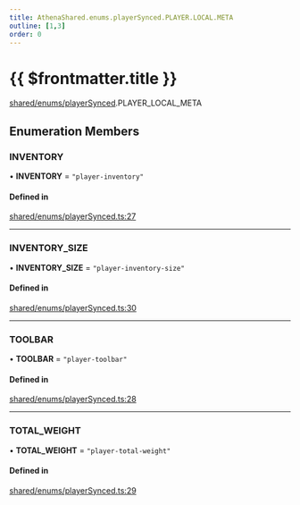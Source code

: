 ```yaml
---
title: AthenaShared.enums.playerSynced.PLAYER.LOCAL.META
outline: [1,3]
order: 0
---
```


# {{ $frontmatter.title }}


[shared/enums/playerSynced](../modules/shared_enums_playerSynced.md).PLAYER_LOCAL_META

## Enumeration Members

### INVENTORY

• **INVENTORY** = ``"player-inventory"``

#### Defined in

[shared/enums/playerSynced.ts:27](https://github.com/Stuyk/altv-athena/blob/627294b/src/core/shared/enums/playerSynced.ts#L27)

___

### INVENTORY\_SIZE

• **INVENTORY\_SIZE** = ``"player-inventory-size"``

#### Defined in

[shared/enums/playerSynced.ts:30](https://github.com/Stuyk/altv-athena/blob/627294b/src/core/shared/enums/playerSynced.ts#L30)

___

### TOOLBAR

• **TOOLBAR** = ``"player-toolbar"``

#### Defined in

[shared/enums/playerSynced.ts:28](https://github.com/Stuyk/altv-athena/blob/627294b/src/core/shared/enums/playerSynced.ts#L28)

___

### TOTAL\_WEIGHT

• **TOTAL\_WEIGHT** = ``"player-total-weight"``

#### Defined in

[shared/enums/playerSynced.ts:29](https://github.com/Stuyk/altv-athena/blob/627294b/src/core/shared/enums/playerSynced.ts#L29)
